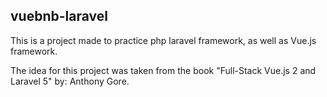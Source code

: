 ## vuebnb-laravel

This is a project made to practice php laravel framework, as well as Vue.js framework.

The idea for this project was taken from the book "Full-Stack Vue.js 2 and Laravel 5" by: Anthony Gore.   
